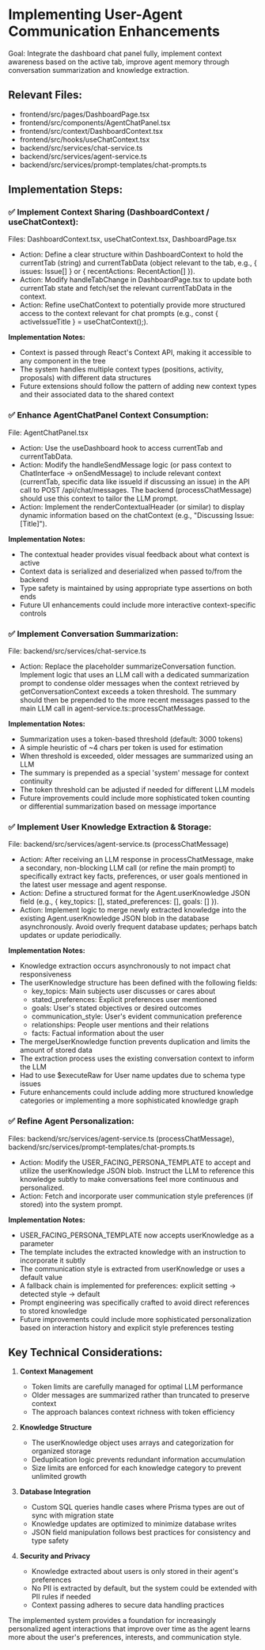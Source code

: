 # Implementing User-Agent Communication Enhancements
Goal: Integrate the dashboard chat panel fully, implement context awareness based on the active tab, improve agent memory through conversation summarization and knowledge extraction.

## Relevant Files:

- frontend/src/pages/DashboardPage.tsx
- frontend/src/components/AgentChatPanel.tsx
- frontend/src/context/DashboardContext.tsx
- frontend/src/hooks/useChatContext.tsx
- backend/src/services/chat-service.ts
- backend/src/services/agent-service.ts
- backend/src/services/prompt-templates/chat-prompts.ts

## Implementation Steps:

### ✅ Implement Context Sharing (DashboardContext / useChatContext):
Files: DashboardContext.tsx, useChatContext.tsx, DashboardPage.tsx
- Action: Define a clear structure within DashboardContext to hold the currentTab (string) and currentTabData (object relevant to the tab, e.g., { issues: Issue[] } or { recentActions: RecentAction[] }).
- Action: Modify handleTabChange in DashboardPage.tsx to update both currentTab state and fetch/set the relevant currentTabData in the context.   
- Action: Refine useChatContext to potentially provide more structured access to the context relevant for chat prompts (e.g., const { activeIssueTitle } = useChatContext();).

**Implementation Notes:**
- Context is passed through React's Context API, making it accessible to any component in the tree
- The system handles multiple context types (positions, activity, proposals) with different data structures
- Future extensions should follow the pattern of adding new context types and their associated data to the shared context

### ✅ Enhance AgentChatPanel Context Consumption:
File: AgentChatPanel.tsx
- Action: Use the useDashboard hook to access currentTab and currentTabData.
- Action: Modify the handleSendMessage logic (or pass context to ChatInterface -> onSendMessage) to include relevant context (currentTab, specific data like issueId if discussing an issue) in the API call to POST /api/chat/messages. The backend (processChatMessage) should use this context to tailor the LLM prompt.
- Action: Implement the renderContextualHeader (or similar) to display dynamic information based on the chatContext (e.g., "Discussing Issue: [Title]").

**Implementation Notes:**
- The contextual header provides visual feedback about what context is active
- Context data is serialized and deserialized when passed to/from the backend
- Type safety is maintained by using appropriate type assertions on both ends
- Future UI enhancements could include more interactive context-specific controls

### ✅ Implement Conversation Summarization:
File: backend/src/services/chat-service.ts
- Action: Replace the placeholder summarizeConversation function. Implement logic that uses an LLM call with a dedicated summarization prompt to condense older messages when the context retrieved by getConversationContext exceeds a token threshold. The summary should then be prepended to the more recent messages passed to the main LLM call in agent-service.ts::processChatMessage.

**Implementation Notes:**
- Summarization uses a token-based threshold (default: 3000 tokens)
- A simple heuristic of ~4 chars per token is used for estimation
- When threshold is exceeded, older messages are summarized using an LLM
- The summary is prepended as a special 'system' message for context continuity
- The token threshold can be adjusted if needed for different LLM models
- Future improvements could include more sophisticated token counting or differential summarization based on message importance

### ✅ Implement User Knowledge Extraction & Storage:
File: backend/src/services/agent-service.ts (processChatMessage)
- Action: After receiving an LLM response in processChatMessage, make a secondary, non-blocking LLM call (or refine the main prompt) to specifically extract key facts, preferences, or user goals mentioned in the latest user message and agent response.
- Action: Define a structured format for the Agent.userKnowledge JSON field (e.g., { key_topics: [], stated_preferences: [], goals: [] }).
- Action: Implement logic to merge newly extracted knowledge into the existing Agent.userKnowledge JSON blob in the database asynchronously. Avoid overly frequent database updates; perhaps batch updates or update periodically.

**Implementation Notes:**
- Knowledge extraction occurs asynchronously to not impact chat responsiveness
- The userKnowledge structure has been defined with the following fields:
  - key_topics: Main subjects user discusses or cares about
  - stated_preferences: Explicit preferences user mentioned
  - goals: User's stated objectives or desired outcomes
  - communication_style: User's evident communication preference
  - relationships: People user mentions and their relations
  - facts: Factual information about the user
- The mergeUserKnowledge function prevents duplication and limits the amount of stored data
- The extraction process uses the existing conversation context to inform the LLM
- Had to use $executeRaw for User name updates due to schema type issues
- Future enhancements could include adding more structured knowledge categories or implementing a more sophisticated knowledge graph

### ✅ Refine Agent Personalization:
Files: backend/src/services/agent-service.ts (processChatMessage), backend/src/services/prompt-templates/chat-prompts.ts
- Action: Modify the USER_FACING_PERSONA_TEMPLATE to accept and utilize the userKnowledge JSON blob. Instruct the LLM to reference this knowledge subtly to make conversations feel more continuous and personalized.
- Action: Fetch and incorporate user communication style preferences (if stored) into the system prompt.

**Implementation Notes:**
- USER_FACING_PERSONA_TEMPLATE now accepts userKnowledge as a parameter
- The template includes the extracted knowledge with an instruction to incorporate it subtly
- The communication style is extracted from userKnowledge or uses a default value
- A fallback chain is implemented for preferences: explicit setting → detected style → default
- Prompt engineering was specifically crafted to avoid direct references to stored knowledge
- Future improvements could include more sophisticated personalization based on interaction history and explicit style preferences testing

## Key Technical Considerations:

1. **Context Management**
   - Token limits are carefully managed for optimal LLM performance
   - Older messages are summarized rather than truncated to preserve context
   - The approach balances context richness with token efficiency

2. **Knowledge Structure**
   - The userKnowledge object uses arrays and categorization for organized storage
   - Deduplication logic prevents redundant information accumulation
   - Size limits are enforced for each knowledge category to prevent unlimited growth

3. **Database Integration**
   - Custom SQL queries handle cases where Prisma types are out of sync with migration state
   - Knowledge updates are optimized to minimize database writes
   - JSON field manipulation follows best practices for consistency and type safety

4. **Security and Privacy**
   - Knowledge extracted about users is only stored in their agent's preferences
   - No PII is extracted by default, but the system could be extended with PII rules if needed
   - Context passing adheres to secure data handling practices

The implemented system provides a foundation for increasingly personalized agent interactions that improve over time as the agent learns more about the user's preferences, interests, and communication style.